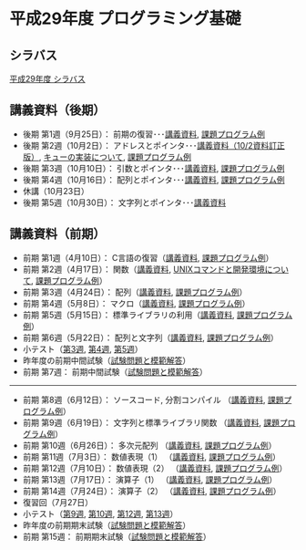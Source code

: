 # 平成29年度 プログラミング基礎

## シラバス

[平成29年度 シラバス](https://github.com/nit-ibaraki-fundamentals-of-programming/lecture/raw/master/src/kiso_syllabus.pdf)

## 講義資料（後期）
* 後期 第1週（9月25日）： 前期の復習･･･[講義資料](https://github.com/nit-ibaraki-fundamentals-of-programming/lecture/raw/master/src/kiso2-01.pdf), [課題プログラム例](https://github.com/nit-ibaraki-fundamentals-of-programming/lecture/raw/master/src/kiso2-01-ans.pdf)
* 後期 第2週（10月2日）： アドレスとポインタ･･･[講義資料（10/2資料訂正版）](https://github.com/nit-ibaraki-fundamentals-of-programming/lecture/raw/master/src/kiso2-02.pdf), [キューの実装について](https://github.com/nit-ibaraki-fundamentals-of-programming/lecture/raw/master/src/kiso2-02-queue.pdf), [課題プログラム例](https://github.com/nit-ibaraki-fundamentals-of-programming/lecture/raw/master/src/kiso2-02-ans.pdf)
* 後期 第3週（10月10日）： 引数とポインタ･･･[講義資料](https://github.com/nit-ibaraki-fundamentals-of-programming/lecture/raw/master/src/kiso2-03.pdf), [課題プログラム例](https://github.com/nit-ibaraki-fundamentals-of-programming/lecture/raw/master/src/kiso2-03-ans.pdf)
* 後期 第4週（10月16日）： 配列とポインタ･･･[講義資料](https://github.com/nit-ibaraki-fundamentals-of-programming/lecture/raw/master/src/kiso2-04.pdf), [課題プログラム例](https://github.com/nit-ibaraki-fundamentals-of-programming/lecture/raw/master/src/kiso2-04-ans.pdf)
* 休講（10月23日）
* 後期 第5週（10月30日）： 文字列とポインタ･･･[講義資料](https://github.com/nit-ibaraki-fundamentals-of-programming/lecture/raw/master/src/kiso2-05.pdf)

## 講義資料（前期）

* 前期 第1週（4月10日）： C言語の復習（[講義資料](https://github.com/nit-ibaraki-fundamentals-of-programming/lecture/raw/master/src/kiso1-01.pdf), [課題プログラム例](https://github.com/nit-ibaraki-fundamentals-of-programming/lecture/raw/master/src/kiso1-01-ans.pdf)）
* 前期 第2週（4月17日）： 関数（[講義資料](https://github.com/nit-ibaraki-fundamentals-of-programming/lecture/raw/master/src/kiso1-02.pdf), [UNIXコマンドと開発環境について](https://github.com/nit-ibaraki-fundamentals-of-programming/lecture/raw/master/src/kiso-unix.pdf), [課題プログラム例](https://github.com/nit-ibaraki-fundamentals-of-programming/lecture/raw/master/src/kiso1-02-ans.pdf)）
* 前期 第3週（4月24日）： 配列（[講義資料](https://github.com/nit-ibaraki-fundamentals-of-programming/lecture/raw/master/src/kiso1-03.pdf), [課題プログラム例](https://github.com/nit-ibaraki-fundamentals-of-programming/lecture/raw/master/src/kiso1-03-ans.pdf)）
* 前期 第4週（5月8日）： マクロ（[講義資料](https://github.com/nit-ibaraki-fundamentals-of-programming/lecture/raw/master/src/kiso1-04.pdf),  [課題プログラム例](https://github.com/nit-ibaraki-fundamentals-of-programming/lecture/raw/master/src/kiso1-04-ans.pdf)）
* 前期 第5週（5月15日）： 標準ライブラリの利用（[講義資料](https://github.com/nit-ibaraki-fundamentals-of-programming/lecture/raw/master/src/kiso1-05.pdf), [課題プログラム例](https://github.com/nit-ibaraki-fundamentals-of-programming/lecture/raw/master/src/kiso1-05-ans.pdf)）
* 前期 第6週（5月22日）： 配列と文字列（[講義資料](https://github.com/nit-ibaraki-fundamentals-of-programming/lecture/raw/master/src/kiso1-06.pdf), [課題プログラム例](https://github.com/nit-ibaraki-fundamentals-of-programming/lecture/raw/master/src/kiso1-06-ans.pdf)）
* 小テスト（[第3週](https://github.com/nit-ibaraki-fundamentals-of-programming/lecture/raw/master/src/kiso1-03-test.pdf), [第4週](https://github.com/nit-ibaraki-fundamentals-of-programming/lecture/raw/master/src/kiso1-04-test.pdf), [第5週](https://github.com/nit-ibaraki-fundamentals-of-programming/lecture/raw/master/src/kiso1-05-test.pdf)）
* 昨年度の前期中間試験（[試験問題と模範解答](https://github.com/nit-ibaraki-fundamentals-of-programming/lecture/raw/master/src/2016-kiso1-mid.pdf)）
* 前期 第7週： 前期中間試験（[試験問題と模範解答](https://github.com/nit-ibaraki-fundamentals-of-programming/lecture/raw/master/src/2017-kiso1-mid.pdf)）
---
* 前期 第8週（6月12日）： ソースコード, 分割コンパイル （[講義資料](https://github.com/nit-ibaraki-fundamentals-of-programming/lecture/raw/master/src/kiso1-08.pdf), [課題プログラム例](https://github.com/nit-ibaraki-fundamentals-of-programming/lecture/raw/master/src/kiso1-08-ans.pdf)）
* 前期 第9週（6月19日）： 文字列と標準ライブラリ関数 （[講義資料](https://github.com/nit-ibaraki-fundamentals-of-programming/lecture/raw/master/src/kiso1-09.pdf), [課題プログラム例](https://github.com/nit-ibaraki-fundamentals-of-programming/lecture/raw/master/src/kiso1-09-ans.pdf)）
* 前期 第10週（6月26日）： 多次元配列 （[講義資料](https://github.com/nit-ibaraki-fundamentals-of-programming/lecture/raw/master/src/kiso1-10.pdf), [課題プログラム例](https://github.com/nit-ibaraki-fundamentals-of-programming/lecture/raw/master/src/kiso1-10-ans.pdf)）
* 前期 第11週（7月3日）： 数値表現（1） （[講義資料](https://github.com/nit-ibaraki-fundamentals-of-programming/lecture/raw/master/src/kiso1-11.pdf), [課題プログラム例](https://github.com/nit-ibaraki-fundamentals-of-programming/lecture/raw/master/src/kiso1-11-ans.pdf)）
* 前期 第12週（7月10日）： 数値表現（2） （[講義資料](https://github.com/nit-ibaraki-fundamentals-of-programming/lecture/raw/master/src/kiso1-12.pdf), [課題プログラム例](https://github.com/nit-ibaraki-fundamentals-of-programming/lecture/raw/master/src/kiso1-12-ans.pdf)）
* 前期 第13週（7月17日）： 演算子（1） （[講義資料](https://github.com/nit-ibaraki-fundamentals-of-programming/lecture/raw/master/src/kiso1-13.pdf), [課題プログラム例](https://github.com/nit-ibaraki-fundamentals-of-programming/lecture/raw/master/src/kiso1-13-ans.pdf)）
* 前期 第14週（7月24日）： 演算子（2） （[講義資料](https://github.com/nit-ibaraki-fundamentals-of-programming/lecture/raw/master/src/kiso1-14.pdf), [課題プログラム例](https://github.com/nit-ibaraki-fundamentals-of-programming/lecture/raw/master/src/kiso1-14-ans.pdf)）
* 復習回（7月27日）
* 小テスト（[第9週](https://github.com/nit-ibaraki-fundamentals-of-programming/lecture/raw/master/src/kiso1-09-test.pdf), [第10週](https://github.com/nit-ibaraki-fundamentals-of-programming/lecture/raw/master/src/kiso1-10-test.pdf), [第12週](https://github.com/nit-ibaraki-fundamentals-of-programming/lecture/raw/master/src/kiso1-12-test.pdf), [第13週](https://github.com/nit-ibaraki-fundamentals-of-programming/lecture/raw/master/src/kiso1-13-test.pdf)）
* 昨年度の前期期末試験（[試験問題と模範解答](https://github.com/nit-ibaraki-fundamentals-of-programming/lecture/raw/master/src/2016-kiso1-term.pdf)）
* 前期 第15週： 前期期末試験（[試験問題と模範解答](https://github.com/nit-ibaraki-fundamentals-of-programming/lecture/raw/master/src/2017-kiso1-term.pdf)）
